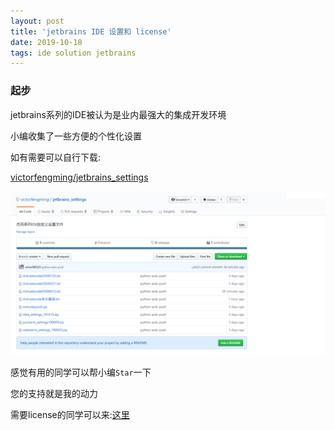 ```yaml
---  
layout: post  
title: 'jetbrains IDE 设置和 license'  
date: 2019-10-18  
tags: ide solution jetbrains  
---  
```

  
### 起步

jetbrains系列的IDE被认为是业内最强大的集成开发环境

小编收集了一些方便的个性化设置

如有需要可以自行下载:

[victorfengming/jetbrains_settings](https://github.com/victorfengming/jetbrains_settings)

![jetbrains_settings](/images/posts/ide/jetbrains_settings.png)

感觉有用的同学可以帮小编`Star`一下

您的支持就是我的动力

需要license的同学可以来:[这里](http://idea.medeming.com/)

